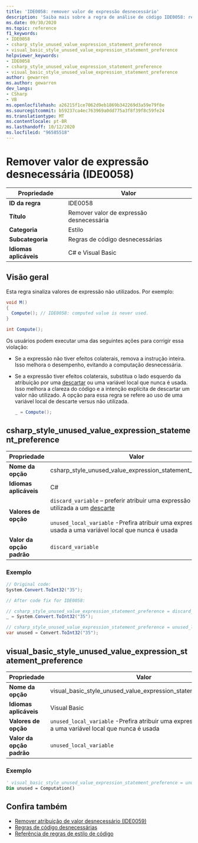 ```yaml
---
title: 'IDE0058: remover valor de expressão desnecessário'
description: 'Saiba mais sobre a regra de análise de código IDE0058: remover valor de expressão desnecessária'
ms.date: 09/30/2020
ms.topic: reference
f1_keywords:
- IDE0058
- csharp_style_unused_value_expression_statement_preference
- visual_basic_style_unused_value_expression_statement_preference
helpviewer_keywords:
- IDE0058
- csharp_style_unused_value_expression_statement_preference
- visual_basic_style_unused_value_expression_statement_preference
author: gewarren
ms.author: gewarren
dev_langs:
- CSharp
- VB
ms.openlocfilehash: a26215f1ce7062d9eb1869b342269d3a59e79f8e
ms.sourcegitcommit: b59237ca4ec763969a0dd775a3f8f39f8c59fe24
ms.translationtype: MT
ms.contentlocale: pt-BR
ms.lasthandoff: 10/12/2020
ms.locfileid: "96585518"
---
```

# <a name="remove-unnecessary-expression-value-ide0058"></a>Remover valor de expressão desnecessária (IDE0058)

|Propriedade|Valor|
|-|-|
| **ID da regra** | IDE0058 |
| **Título** | Remover valor de expressão desnecessária |
| **Categoria** | Estilo |
| **Subcategoria** | Regras de código desnecessárias |
| **Idiomas aplicáveis** | C# e Visual Basic |

## <a name="overview"></a>Visão geral

Esta regra sinaliza valores de expressão não utilizados. Por exemplo:

```csharp
void M()
{
  Compute(); // IDE0058: computed value is never used.
}

int Compute();
```

Os usuários podem executar uma das seguintes ações para corrigir essa violação:

- Se a expressão não tiver efeitos colaterais, remova a instrução inteira. Isso melhora o desempenho, evitando a computação desnecessária.

- Se a expressão tiver efeitos colaterais, substitua o lado esquerdo da atribuição por uma [descartar](../../../csharp/discards.md) ou uma variável local que nunca é usada. Isso melhora a clareza do código e a intenção explícita de descartar um valor não utilizado. A opção para essa regra se refere ao uso de uma variável local de descarte versus não utilizada.

  ```csharp
  _ = Compute();
  ```

## <a name="csharp_style_unused_value_expression_statement_preference"></a>csharp_style_unused_value_expression_statement_preference

|Propriedade|Valor|
|-|-|
| **Nome da opção** | csharp_style_unused_value_expression_statement_preference
| **Idiomas aplicáveis** | C# |
| **Valores de opção** | `discard_variable` – preferir atribuir uma expressão não utilizada a um [descarte](../../../csharp/discards.md) <br /><br />`unused_local_variable` -Prefira atribuir uma expressão não usada a uma variável local que nunca é usada |
| **Valor da opção padrão** | `discard_variable` |

### <a name="example"></a>Exemplo

```csharp
// Original code:
System.Convert.ToInt32("35");

// After code fix for IDE0058:

// csharp_style_unused_value_expression_statement_preference = discard_variable
_ = System.Convert.ToInt32("35");

// csharp_style_unused_value_expression_statement_preference = unused_local_variable
var unused = Convert.ToInt32("35");
```

## <a name="visual_basic_style_unused_value_expression_statement_preference"></a>visual_basic_style_unused_value_expression_statement_preference

|Propriedade|Valor|
|-|-|
| **Nome da opção** | visual_basic_style_unused_value_expression_statement_preference
| **Idiomas aplicáveis** | Visual Basic |
| **Valores de opção** | `unused_local_variable` -Prefira atribuir uma expressão não usada a uma variável local que nunca é usada |
| **Valor da opção padrão** | `unused_local_variable` |

### <a name="example"></a>Exemplo

```vb
' visual_basic_style_unused_value_expression_statement_preference = unused_local_variable
Dim unused = Computation()
```

## <a name="see-also"></a>Confira também

- [Remover atribuição de valor desnecessário (IDE0059)](ide0059.md)
- [Regras de código desnecessárias](unnecessary-code-rules.md)
- [Referência de regras de estilo de código](index.md)
